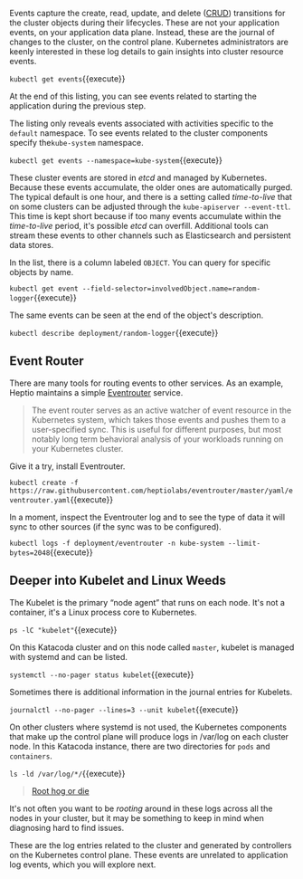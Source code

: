 Events capture the create, read, update, and delete ([CRUD](https://en.wikipedia.org/wiki/Create,_read,_update_and_delete)) transitions for the cluster objects during their lifecycles. These are not your application events, on your application data plane. Instead, these are the journal of changes to the cluster, on the control plane. Kubernetes administrators are keenly interested in these log details to gain insights into cluster resource events.

`kubectl get events`{{execute}}

At the end of this listing, you can see events related to starting the application during the previous step.

The listing only reveals events associated with activities specific to the `default` namespace. To see events related to the cluster components specify the`kube-system` namespace.

`kubectl get events --namespace=kube-system`{{execute}}

These cluster events are stored in _etcd_ and managed by Kubernetes. Because these events accumulate, the older ones are automatically purged. The typical default is one hour, and there is a setting called _time-to-live_ that on some clusters can be adjusted through the `kube-apiserver --event-ttl`. This time is kept short because if too many events accumulate within the _time-to-live_ period, it's possible _etcd_ can overfill. Additional tools can stream these events to other channels such as Elasticsearch and persistent data stores.

In the list, there is a column labeled `OBJECT`. You can query for specific objects by name.

`kubectl get event --field-selector=involvedObject.name=random-logger`{{execute}}

The same events can be seen at the end of the object's description.

`kubectl describe deployment/random-logger`{{execute}}

## Event Router

There are many tools for routing events to other services. As an example, Heptio maintains a simple [Eventrouter](https://github.com/heptiolabs/eventrouter) service.

> The event router serves as an active watcher of event resource in the Kubernetes system, which takes those events and pushes them to a user-specified sync. This is useful for different purposes, but most notably long term behavioral analysis of your workloads running on your Kubernetes cluster.

Give it a try, install Eventrouter.

`kubectl create -f https://raw.githubusercontent.com/heptiolabs/eventrouter/master/yaml/eventrouter.yaml`{{execute}}

In a moment, inspect the Eventrouter log and to see the type of data it will sync to other sources (if the sync was to be configured).

`kubectl logs -f deployment/eventrouter -n kube-system --limit-bytes=2048`{{execute}}

## Deeper into Kubelet and Linux Weeds

The Kubelet is the primary “node agent” that runs on each node. It's not a container, it's a Linux process core to Kubernetes.

`ps -lC "kubelet"`{{execute}}

On this Katacoda cluster and on this node called `master`, kubelet is managed with systemd and can be listed.

`systemctl --no-pager status kubelet`{{execute}}

Sometimes there is additional information in the journal entries for Kubelets.

`journalctl --no-pager --lines=3 --unit kubelet`{{execute}}

On other clusters where systemd is not used, the Kubernetes components that make up the control plane will produce logs in /var/log on each cluster node. In this Katacoda instance, there are two directories for `pods` and `containers`.

`ls -ld /var/log/*/`{{execute}}

> [Root hog or die](https://en.wikipedia.org/wiki/Root_hog_or_die)

It's not often you want to be _rooting_ around in these logs across all the nodes in your cluster, but it may be something to keep in mind when diagnosing hard to find issues.

These are the log entries related to the cluster and generated by controllers on the Kubernetes control plane. These events are unrelated to application log events, which you will explore next.
